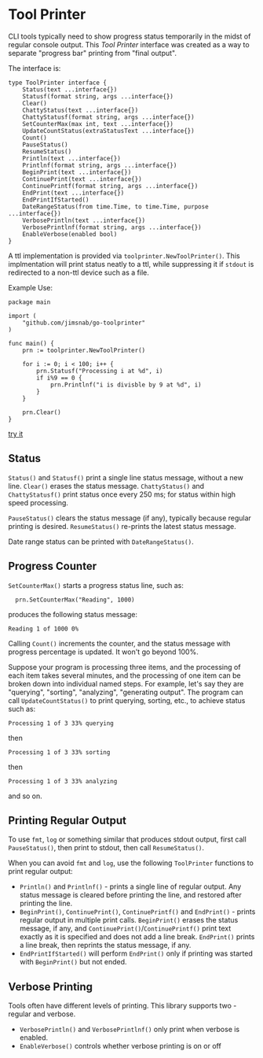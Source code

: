 # Tool Printer

CLI tools typically need to show progress status temporarily in the
midst of regular console output. This *Tool Printer* interface was created
as a way to separate "progress bar" printing from "final output".

The interface is:

```
type ToolPrinter interface {
	Status(text ...interface{})
	Statusf(format string, args ...interface{})
	Clear()
	ChattyStatus(text ...interface{})
	ChattyStatusf(format string, args ...interface{})
	SetCounterMax(max int, text ...interface{})
	UpdateCountStatus(extraStatusText ...interface{})
	Count()
	PauseStatus()
	ResumeStatus()
	Println(text ...interface{})
	Printlnf(format string, args ...interface{})
	BeginPrint(text ...interface{})
	ContinuePrint(text ...interface{})
	ContinuePrintf(format string, args ...interface{})
	EndPrint(text ...interface{})
	EndPrintIfStarted()
	DateRangeStatus(from time.Time, to time.Time, purpose ...interface{})
	VerbosePrintln(text ...interface{})
	VerbosePrintlnf(format string, args ...interface{})
	EnableVerbose(enabled bool)
}
```

A ttl implementation is provided via `toolprinter.NewToolPrinter()`. This
implmentation will print status neatly to a ttl, while suppressing it if
`stdout` is redirected to a non-ttl device such as a file.

Example Use:

```
package main

import (
	"github.com/jimsnab/go-toolprinter"
)

func main() {
	prn := toolprinter.NewToolPrinter()

	for i := 0; i < 100; i++ {
		prn.Statusf("Processing i at %d", i)
		if i%9 == 0 {
			prn.Printlnf("i is divisble by 9 at %d", i)
		}
	}

	prn.Clear()
}
```

[try it](https://go.dev/play/p/_2CoJnMNG4-)

## Status
`Status()` and `Statusf()` print a single line status message, without a new line. `Clear()` erases the status message.
`ChattyStatus()` and `ChattyStatusf()` print status once every 250 ms; for status within high speed processing.

`PauseStatus()` clears the status message (if any), typically because regular printing is desired. `ResumeStatus()`
re-prints the latest status message.

Date range status can be printed with `DateRangeStatus()`.

## Progress Counter
`SetCounterMax()` starts a progress status line, such as:

```
  prn.SetCounterMax("Reading", 1000)
```
produces the following status message:
```
Reading 1 of 1000 0%
```

Calling `Count()` increments the counter, and the status message with progress percentage is updated. It won't go beyond
100%.

Suppose your program is processing three items, and the processing of each item takes several minutes, and
the processing of one item can be broken down into individual named steps. For example, let's say they are
"querying", "sorting", "analyzing", "generating output". The program can call `UpdateCountStatus()` to
print querying, sorting, etc., to achieve status such as:

```
Processing 1 of 3 33% querying
```
then
```
Processing 1 of 3 33% sorting
```
then
```
Processing 1 of 3 33% analyzing
```
and so on.

## Printing Regular Output
To use `fmt`, `log` or something similar that produces stdout output, first call `PauseStatus()`, then print to stdout, then
call `ResumeStatus()`.

When you can avoid `fmt` and `log`, use the following `ToolPrinter` functions to print regular output:

* `Println()` and `Printlnf()` - prints a single line of regular output. Any status message is cleared before printing the line,
  and restored after printing the line.
* `BeginPrint()`, `ContinuePrint()`, `ContinuePrintf()` and `EndPrint()` - prints regular output in multiple print calls.
  `BeginPrint()` erases the status message, if any, and `ContinuePrint()`/`ContinuePrintf()` print text exactly as it is
  specified and does not add a line break. `EndPrint()` prints a line break, then reprints the status message, if any.
* `EndPrintIfStarted()` will perform `EndPrint()` only if printing was started with `BeginPrint()` but not ended.

## Verbose Printing
Tools often have different levels of printing. This library supports two - regular and verbose.

* `VerbosePrintln()` and `VerbosePrintlnf()` only print when verbose is enabled.
* `EnableVerbose()` controls whether verbose printing is on or off